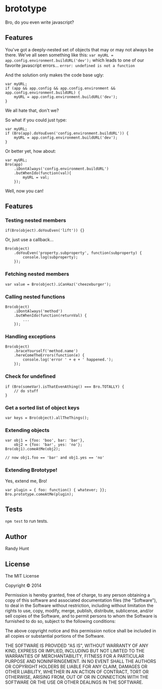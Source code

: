 brototype
=========

Bro, do you even write javascript?

## Features

You've got a deeply-nested set of objects that may or may not always be there.
We've all seen something like this:
`var myURL = app.config.environment.buildURL('dev');`
which leads to one of our favorite javascript errors...
`error: undefined is not a function`

And the solution only makes the code base ugly:
```
var myURL;
if (app && app.config && app.config.environment && app.config.environment.buildURL) {
    myURL = app.config.environment.buildURL('dev');
}
```

We all hate that, don't we?

So what if you could just type:
```
var myURL;
if (Bro(app).doYouEven('config.environment.buildURL')) {
    myURL = app.config.environment.buildURL('dev');
}
```

Or better yet, how about:
```
var myURL;
Bro(app)
    .iDontAlways('config.environment.buildURL')
    .butWhenIdo(function(val){
        myURL = val;
    });
```

Well, now you can!

## Features

### Testing nested members
```
if(Bro(object).doYouEven('lift')) {}
```
Or, just use a callback...
```
Bro(object)
    .doYouEven('property.subproperty', function(subproperty) {
        console.log(subproperty);
    });
```

### Fetching nested members
```
var value = Bro(object).iCanHaz('cheezeburger');
```

### Calling nested functions
```
Bro(object)
    .iDontAlways('method')
    .butWhenIdo(function(returnVal) {
        ...
    });
```

### Handling exceptions
```
Bro(object)
    .braceYourself('method.name')
    .hereComeTheErrors(function(e) {
        console.log('error ' + e + ' happened.');
    });
```

### Check for undefined
```
if (Bro(someVar).isThatEvenAthing() === Bro.TOTALLY) {
    // do stuff
}
```

### Get a sorted list of object keys
```
var keys = Bro(object).allTheThings();
```

### Extending objects
```
var obj1 = {foo: 'boo', bar: 'bar'},
    obj2 = {foo: 'bar', yes: 'no'};
Bro(obj1).comeAtMe(obj2);

// now obj1.foo == 'bar' and obj1.yes == 'no'
```

### Extending Brototype!
Yes, extend me, Bro!

```
var plugin = { foo: function() { whatever; }};
Bro.prototype.comeAtMe(plugin);
```


## Tests

`npm test` to run tests.

## Author

Randy Hunt

## License

The MIT License

Copyright © 2014

Permission is hereby granted, free of charge, to any person obtaining a copy of this software and associated documentation files (the "Software"), to deal in the Software without restriction, including without limitation the rights to use, copy, modify, merge, publish, distribute, sublicense, and/or sell copies of the Software, and to permit persons to whom the Software is furnished to do so, subject to the following conditions:

The above copyright notice and this permission notice shall be included in all copies or substantial portions of the Software.

THE SOFTWARE IS PROVIDED "AS IS", WITHOUT WARRANTY OF ANY KIND, EXPRESS OR IMPLIED, INCLUDING BUT NOT LIMITED TO THE WARRANTIES OF MERCHANTABILITY, FITNESS FOR A PARTICULAR PURPOSE AND NONINFRINGEMENT. IN NO EVENT SHALL THE AUTHORS OR COPYRIGHT HOLDERS BE LIABLE FOR ANY CLAIM, DAMAGES OR OTHER LIABILITY, WHETHER IN AN ACTION OF CONTRACT, TORT OR OTHERWISE, ARISING FROM, OUT OF OR IN CONNECTION WITH THE SOFTWARE OR THE USE OR OTHER DEALINGS IN THE SOFTWARE.
